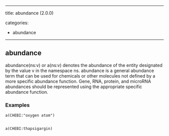 
---
title: abundance (2.0.0)


categories:

- abundance

---
<!-- COMPUTER GENERATED PAGE!!! DO NOT EDIT DIRECTLY  -->
<!--    must be changed in scripts/templates.py which is processed by scripts/update_refs.py -->

## abundance

abundance(ns:v) or a(ns:v) denotes the abundance of the entity designated by the value v in the namespace ns. abundance is a general abundance term that can be used for chemicals or other molecules not defined by a more specific abundance function. Gene, RNA, protein, and microRNA abundances should be represented using the appropriate specific abundance function.



### Examples


    a(CHEBI:"oxygen atom")


    a(CHEBI:thapsigargin)

